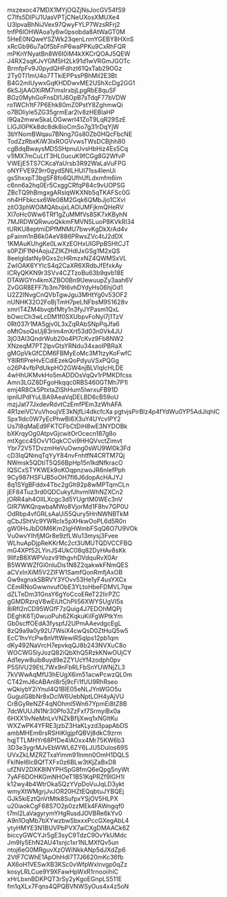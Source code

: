 mxzexoc47MDX1MYjOQZjNsJocGV54fS9
C7Ifs5DlPiJ1UasVPTjCNeUXosXMUXe4
U3lpvaBhNiJVex97QwyFYLP7WzsRFrj2
tnfP6lOHWAoa1y6w0psobda8AtWaGT0M
5HeE0NQweYSZWk23qenLnmYGEBY8HXnS
xRcGb96u7a0fSbFnP6waPPKu9CxRhFQR
mPKnYNyatBn8W6I0iM4kXKCrQOAJ5QEW
J4RX2sqKJvYGM5H2Lk91d1wVRGmJGOTc
BrmfpFv9J0pydQHFdhzt61QxTab29OGz
2Ty0TI1mU4o7TTkiEPPssPBhMil2E3Bt
B4G2mIUywxGqKHDDwvME2UShXcDg2GG1
6kSJjAAOXiRM7imsIrxbjLpgRbE8quSF
BGz0MyhGoFnsDl1J6OpB7sTdqF77bVDW
ro1WCh1tF7P6Ehk80mZ0PstY8ZghmwQi
o7BDIiyIe5ZG35grmEar2lv8zHEBIaHP
l9Qa2mwwSkaLOGwwrI41ZoT9LqR29SzE
LIGJl0PKk8dc8dk8ioCmSo7g31rDqYjW
3bYNomBWqau7BNng7Gs80Zb0HQcFbcNE
TodZzRbxKiW3lxROGVvwsTWsDCBjhh80
cgBdqBwaysMDSSHpnuUvsHbHiz4Es5Cq
v1lMX7mCuLtT3HL0ucuK9fCGg8G2WfvP
VWEjE5TS7CKcaYaUrsb3R92WaLaVuFPG
oNYFVE9Z9rr0gydSNlLHUI71ss4IenUi
gsShxxpT3bgSF8fo6QUfhUfLdxmfm6im
c6nn6a2hq0Er5CxggCRfqP84c9vUOPSG
ZBcTQ9hBmgxgARslqWKXNb5qTKAFSc0G
nh4HFbkcsx6We08M2Gqk6QMbJjo1CXvl
zitO3phWOiMQAbujxLAOIJMFjkmQHeRV
Xl7oHc0Ww6TRf1gZuMMfVs8SK7xKByhN
7MJRDWQRwuoQkkmFMVN5LuoP8KVkRl34
tURKU8eptmiDPfMNMU7bwvKgDkXrAd4v
pFainm1nB6k0AeV886PRwsZVc4tJ2dDX
1KMAuKUhgKe0LwXzEOHxUIGPpBSHtCJT
s0PZlF1NHAojuZZIKZHdIJxGSg1M2xQS
8eeIgldatNy9Gxs2cHRmzxNZ4QWMSxVL
ZwIOAK6YYIcS4q2CaXR6XRdbJfEfxkAy
ICRyQKKN9r3SVv4CZTzoBu63b9qvb18E
DTAWGYn4kmXZBO0Bn9UewuupZy3aah6V
ZvGGR8EFF7b3m79l6vhDYdyHs06hjOd1
U2Z2INvgCnQVbTgwJgu3MHtYg0v53OF2
nUNHK32O2FoBjTmH7peLNFbsM951628v
xmrIT4ZM4bvqbfMty1n3fyJYPasm1QxL
bOwcCh3wLcDM1f0SXUbpvFoNyl7j1TzV
0Rt037r1MA5gjv0L3xZqRAbSNpPqJfa6
oMtOsoQsUj83rim4mXrt53d03n0Vk4JU
3jO3Al3QndrWub20o4PI7cKvz9Fb8NW2
XNzeqM7PT2lpvGtsYRNdu34xaolPBRaX
gMGpVkGfCDM6FBMyEoMc3M1tzyKoFwfC
Y8lRflPreHvECdiEzekQoPdyuVSxPQGg
o26P4vfbPdUkpHO2GW4njBLVIqIcHLDE
4wHhUKMvkHo5mADDOsVqQv1rPMKDfcss
Amn3LGZ8DFgoHkqqc0RBS460GTMh7P1l
emj4R8Ck5PtxtaZlShHum5lwrxuFB91D
ipnllJPdIYuLBA9AeaVqDELBD6cB59oU
mzjJat77JxdevRdvtCzEmfPEm3zWhAFA
4R1zeiVCVuVhoujVE3kNjfLi4dkcfcXa
pgtvjsPirBlz4p4fYdWu0YP5AdJlqhIC
Spx1Idc0W7yEcPhwBi6X3uY4UYcvIPY2
Us7l8qMaEd9FKTCFbCtDiH8wE3NYDOBk
bXKrqyOg0AtpvGjcwitOrOcecn187g8o
mtXgcc4SOvV1GqkCCvi9HHQVvctZimvt
Ybr72V5TDvzmHeVuOwng0sWU9Wl0k3Fd
cD3lqQNmqTqYyY84nvFnhtfN4CRTM7Qj
NWmsk5QDtiT5QS6BpHp15n1kdNfkracO
IQSCxSTYKWEk9oKOqpnzwoJR6nIefPph
9Cy987HSFIJB5oOH7fI6J6dopAcHAJYJ
8q1SYgBFddx4Tbc2gGh92p8wMPTqmCLn
jEF84Tuz3rd0QDCukyfJhvmlWhNZXCn2
jORR4ah4OIILXcgc3d5YUgrtM0WEc3nV
GIR7WKQrqwbaMWo8VjorMd1F8hv7GP0U
OdRbp4vfGRLsAaUi55Qury5HnNWNBTkM
qCbJShtVc9YWRcIx5pXHkwOoPL6d5R0n
gW0HsJbD0M6Km2IgHWmbFSqQ6O7U9VOk
Vu0wvYIhfjMGr8e9zfLWu13mysj3Fvee
WLhuApDjpReKKrMc2ct3UMUTQDVCCFBQ
mG4XPf52LYinJS4UkC08q82DyHAv8sKk
9llfzB8XWPVozv91thgvhDVdquRvX0Ar
B5WWWZfGi0nluDis1N8Z2qakwkFNmQES
aCVxInXiM5V2ZlFW1SamfQonRmfjAxOB
Gw9xgnxkSBRVY3YOvv53He1yF4usYXCx
CEmRNoGwwnvufObE3YLtoHbeFDMVL7qw
dZLTeDm31GnsY6gYoCcoEReT22IirPZC
gGMDRzrqV8wEiUtChPli56XWYSUgVI5s
8iRfl2nCD95WGfF7zQuig4J7EDOhMQPj
DEghK6Tj0wuoPuh6ZKqkuKilFgWPtkYm
Gb0scffOEdA3fyspfJ2UPmAAevdgcEgL
8zQ9a9a0y92U7WsiX4cwQsD0ZtHuQ5w5
EcC1hvYcPw8nVftWewiRSqIps12pb1qm
dKy492NaVrcH7epvkqQJ8b243NVXuC8o
WOCWG5lyJozQ82iQbXhQ5RzkKNwOUjCY
Ad1eyw8uib8uyd9e2ZYUcYf4zodph0pv
P5SlVU29EtL7Wx9nFbRLFbSnYUWNjZL3
7kVWwAqMfU3hEUgX6im51acwPcwzQL0m
CT42mJ6cABAnl8r5j9cFi1fUU9RhRseo
wQkiybY2iYnuI4Q1BIE05eNLJYnWGO5u
GugulG8bNr8xDclW6UebNptLOH4yAjVU
CrBGyReNZF4qNOhml5Wn67YpmEi8tZ8B
7dcWUUJN1Nr30Pfo3ZzFxf7SrmyiBx0a
6HXX1IvNeMnLvVNZkBfIjXwq1xNGltKu
WXZwPK4YFRE3jzbZ3HaKLyzd3papAbDS
ambMHEm6rsRSHiKIgjpfQBVj8dkC9zrm
hqjTTLMHYr68PfDe4lAOxx4Mr75KW6b3
3D3e3ygrMJvEbWWL6ZY6LJU5Dulos69S
UVxZkLMZRZTxaYimm91lnmn0OmH1DQLS
FkINel6lcBQfTXFx0z6BLw3tKjZaBxD8
ufZNV2DXK8INYPHSpG8fmQ6eQpg5nyWt
7yAF6DOHKGmNHOeT1B51KqPRZf9lGH1I
k12wy4b4WtrOkaSQzYVpDoVuJqLD3ykt
wmyXtWMgrjJvJOR20HZtEQqbtuJYBQEj
GJk5kiEztQnVtMtk8SufpxYSjOV5HLPX
u20iaokCgF68S7O2p0zzMEk4FAWngqf0
t7ml2LaVagyrymYHgRusdJOVBRe6kYv0
A9n1OqMb7bXYwzbwSbxxxPccGXegAbL4
ytyHMYE3N1BUVPbPVX7aiCXgDMAACk6Z
biccyGWCYJr5gE3syC9TdzC9OvYkUMdc
Jm9Iy5EhN2AU41snjc1xr1NLMXfQv5un
ntoj6eG0MRguvXzOWiNkkANp5dJXdZp6
2VtF7CWhE1ApOhHdl7T7J6620mKc36fb
AX6oH1VESwXB3KSc0vWfpWxlnvgp0qZz
kosyLRLCue9Y9XFawHpWxR1rnooiihiC
xHrLbxnBDKPQT3rSy2yKgoEGnpLS511E
fm1qXLx7Fqns4QPQBVNWSyOus4x4z5oN
